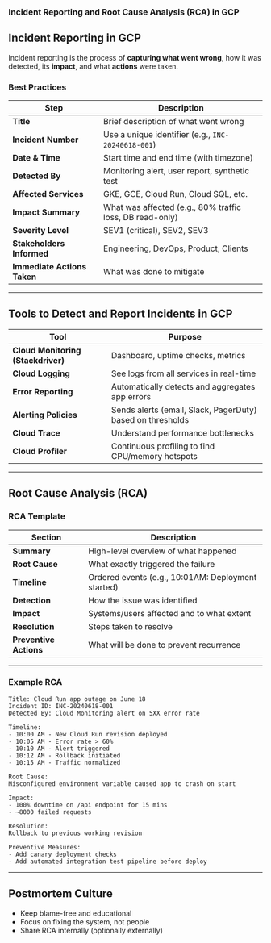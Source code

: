 ### Incident Reporting and Root Cause Analysis (RCA) in GCP


## Incident Reporting in GCP

Incident reporting is the process of **capturing what went wrong**, how it was detected, its **impact**, and what **actions** were taken.

### Best Practices

| Step                        | Description                                              |
| --------------------------- | -------------------------------------------------------- |
| **Title**                   | Brief description of what went wrong                     |
| **Incident Number**         | Use a unique identifier (e.g., `INC-20240618-001`)       |
| **Date & Time**             | Start time and end time (with timezone)                  |
| **Detected By**             | Monitoring alert, user report, synthetic test            |
| **Affected Services**       | GKE, GCE, Cloud Run, Cloud SQL, etc.                     |
| **Impact Summary**          | What was affected (e.g., 80% traffic loss, DB read-only) |
| **Severity Level**          | SEV1 (critical), SEV2, SEV3                              |
| **Stakeholders Informed**   | Engineering, DevOps, Product, Clients                    |
| **Immediate Actions Taken** | What was done to mitigate                                |

---

## Tools to Detect and Report Incidents in GCP

| Tool                               | Purpose                                                                                  |
| ---------------------------------- | ---------------------------------------------------------------------------------------- |
| **Cloud Monitoring (Stackdriver)** | Dashboard, uptime checks, metrics                                                        |
| **Cloud Logging**                  | See logs from all services in real-time                                                  |
| **Error Reporting**                | Automatically detects and aggregates app errors                                          |
| **Alerting Policies**              | Sends alerts (email, Slack, PagerDuty) based on thresholds                               |
| **Cloud Trace**                    | Understand performance bottlenecks                                                       |
| **Cloud Profiler**                 | Continuous profiling to find CPU/memory hotspots                                         |
---

## Root Cause Analysis (RCA)

### RCA Template

| Section                | Description                                        |
| ---------------------- | -------------------------------------------------- |
| **Summary**            | High-level overview of what happened               |
| **Root Cause**         | What exactly triggered the failure                 |
| **Timeline**           | Ordered events (e.g., 10:01AM: Deployment started) |
| **Detection**          | How the issue was identified                       |
| **Impact**             | Systems/users affected and to what extent          |
| **Resolution**         | Steps taken to resolve                             |
| **Preventive Actions** | What will be done to prevent recurrence            |

---

### Example RCA

```
Title: Cloud Run app outage on June 18
Incident ID: INC-20240618-001
Detected By: Cloud Monitoring alert on 5XX error rate

Timeline:
- 10:00 AM - New Cloud Run revision deployed
- 10:05 AM - Error rate > 60%
- 10:10 AM - Alert triggered
- 10:12 AM - Rollback initiated
- 10:15 AM - Traffic normalized

Root Cause:
Misconfigured environment variable caused app to crash on start

Impact:
- 100% downtime on /api endpoint for 15 mins
- ~8000 failed requests

Resolution:
Rollback to previous working revision

Preventive Measures:
- Add canary deployment checks
- Add automated integration test pipeline before deploy
```

---


## Postmortem Culture

* Keep blame-free and educational
* Focus on fixing the system, not people
* Share RCA internally (optionally externally)


